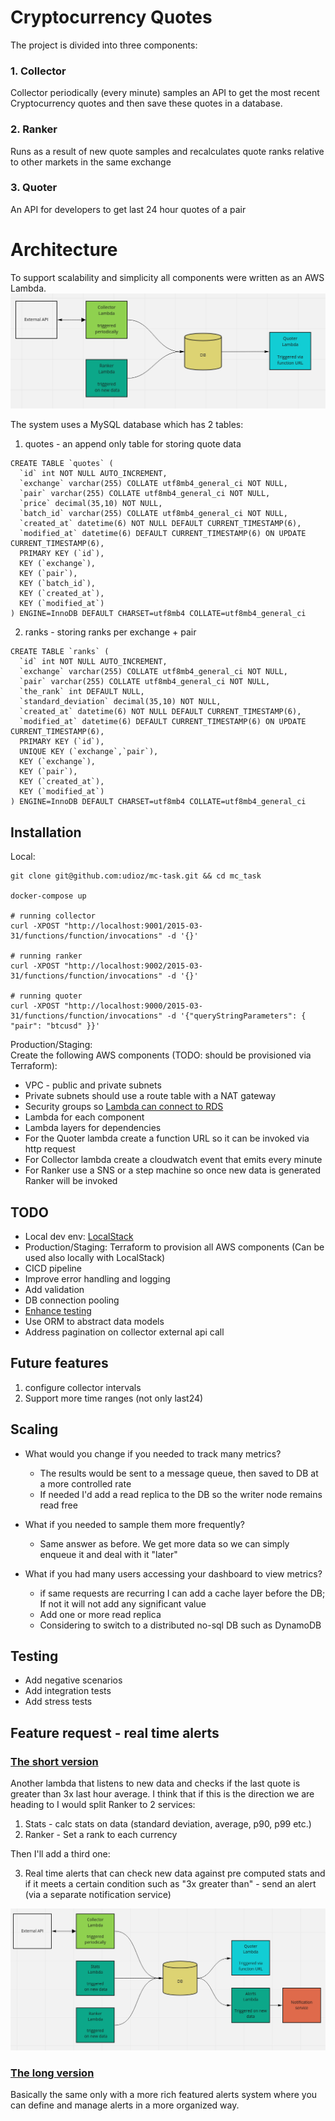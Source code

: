 # Cryptocurrency Quotes

The project is divided into three components: 
### 1. Collector
Collector periodically (every minute) samples an API to get the most recent Cryptocurrency quotes and then save these quotes in a database.

### 2. Ranker
Runs as a result of new quote samples and recalculates quote ranks relative to other markets in the same exchange

### 3. Quoter
An API for developers to get last 24 hour quotes of a pair

# Architecture
To support scalability and simplicity all components were written as an AWS Lambda.
![Arc](./images/mc.jpg)

The system uses a MySQL database which has 2 tables:
1. quotes - an append only table for storing quote data
```
CREATE TABLE `quotes` (
  `id` int NOT NULL AUTO_INCREMENT,
  `exchange` varchar(255) COLLATE utf8mb4_general_ci NOT NULL,
  `pair` varchar(255) COLLATE utf8mb4_general_ci NOT NULL,
  `price` decimal(35,10) NOT NULL,
  `batch_id` varchar(255) COLLATE utf8mb4_general_ci NOT NULL,
  `created_at` datetime(6) NOT NULL DEFAULT CURRENT_TIMESTAMP(6),
  `modified_at` datetime(6) DEFAULT CURRENT_TIMESTAMP(6) ON UPDATE CURRENT_TIMESTAMP(6),
  PRIMARY KEY (`id`),
  KEY (`exchange`),
  KEY (`pair`),
  KEY (`batch_id`),
  KEY (`created_at`),
  KEY (`modified_at`)
) ENGINE=InnoDB DEFAULT CHARSET=utf8mb4 COLLATE=utf8mb4_general_ci
```
2. ranks - storing ranks per exchange + pair
```
CREATE TABLE `ranks` (
  `id` int NOT NULL AUTO_INCREMENT,
  `exchange` varchar(255) COLLATE utf8mb4_general_ci NOT NULL,
  `pair` varchar(255) COLLATE utf8mb4_general_ci NOT NULL,
  `the_rank` int DEFAULT NULL,
  `standard_deviation` decimal(35,10) NOT NULL,
  `created_at` datetime(6) NOT NULL DEFAULT CURRENT_TIMESTAMP(6),
  `modified_at` datetime(6) DEFAULT CURRENT_TIMESTAMP(6) ON UPDATE CURRENT_TIMESTAMP(6),
  PRIMARY KEY (`id`),
  UNIQUE KEY (`exchange`,`pair`),
  KEY (`exchange`),
  KEY (`pair`),
  KEY (`created_at`),
  KEY (`modified_at`)
) ENGINE=InnoDB DEFAULT CHARSET=utf8mb4 COLLATE=utf8mb4_general_ci
```

## Installation
Local:<br/>
```
git clone git@github.com:udioz/mc-task.git && cd mc_task

docker-compose up

# running collector
curl -XPOST "http://localhost:9001/2015-03-31/functions/function/invocations" -d '{}'

# running ranker
curl -XPOST "http://localhost:9002/2015-03-31/functions/function/invocations" -d '{}'

# running quoter
curl -XPOST "http://localhost:9000/2015-03-31/functions/function/invocations" -d '{"queryStringParameters": { "pair": "btcusd" }}'
```
Production/Staging:<br/>
Create the following AWS components (TODO: should be provisioned via Terraform):
- VPC - public and private subnets
- Private subnets should use a route table with a NAT gateway
- Security groups so [Lambda can connect to RDS](https://aws.amazon.com/premiumsupport/knowledge-center/connect-lambda-to-an-rds-instance/)
- Lambda for each component
- Lambda layers for dependencies
- For the Quoter lambda create a function URL so it can be invoked via http request
- For Collector lambda create a cloudwatch event that emits every minute
- For Ranker use a SNS or a step machine so once new data is generated Ranker will be invoked

## TODO
- Local dev env: [LocalStack](https://localstack.cloud/)
- Production/Staging: Terraform to provision all AWS components (Can be used also locally with LocalStack)
- CICD pipeline
- Improve error handling and logging
- Add validation
- DB connection pooling
- [Enhance testing](#testing)
- Use ORM to abstract data models
- Address pagination on collector external api call

## Future features
1. configure collector intervals
2. Support more time ranges (not only last24)

## Scaling
- What would you change if you needed to track many metrics?
    * The results would be sent to a message queue, then saved to DB at a more controlled rate 
    * If needed I'd add a read replica to the DB so the writer node remains read free

- What if you needed to sample them more frequently?
    * Same answer as before. We get more data so we can simply enqueue it and deal with it "later"
    
- What if you had many users accessing your dashboard to view metrics?
    * if same requests are recurring I can add a cache layer before the DB; If not it will not add any significant value
    * Add one or more read replica
    * Considering to switch to a distributed no-sql DB such as DynamoDB

## Testing
- Add negative scenarios
- Add integration tests
- Add stress tests

##  Feature request - real time alerts
### <u>The short version</u>
Another lambda that listens to new data and checks if the last quote is greater than 3x last hour average.
I think that if this is the direction we are heading to I would split Ranker to 2 services:
1. Stats - calc stats on data (standard deviation, average, p90, p99 etc.)
2. Ranker - Set a rank to each currency

Then I'll add a third one:

3. Real time alerts that can check new data against pre computed stats and if it meets a certain condition such as "3x greater than" - send an alert (via a separate notification service)

![Enhanced](/images/mc-enhanced.png)

### <u>The long version</u>
Basically the same only with a more rich featured alerts system where you can define and manage alerts in a more organized way.
